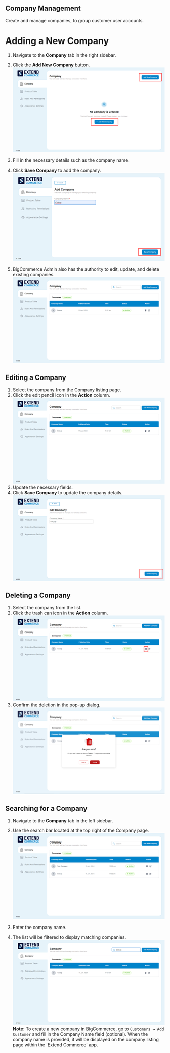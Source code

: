 ## Company Management
Create and manage companies, to group customer user accounts.
# Adding a New Company

1. Navigate to the **Company** tab in the right sidebar.
2. Click the **Add New Company** button.
![Compnay](./images/company1.png)
3. Fill in the necessary details such as the company name.
4. Click **Save Company** to add the company.
![Compnay](./images/company2.png)

5. BigCommerce Admin also has the authority to edit, update, and delete existing companies.
![Compnay](./images/company3.png)
## Editing a Company

1. Select the company from the Company listing page.
2. Click the edit pencil icon in the **Action** column.
![Compnay](./images/company3.png)
3. Update the necessary fields.
4. Click **Save Company** to update the company details.
![Compnay](./images/company5.png)
## Deleting a Company

1. Select the company from the list.
2. Click the trash can icon in the **Action** column.
![Compnay](./images/company7.png)
3. Confirm the deletion in the pop-up dialog.
![Compnay](./images/company8.png)

## Searching for a Company

1. Navigate to the **Company** tab in the left sidebar.
2. Use the search bar located at the top right of the Company page.
![Compnay](./images/company9.png)

3. Enter the company name.
4. The list will be filtered to display matching companies.
![Compnay](./images/company10.png)
**Note:** To create a new company in BigCommerce, go to `Customers → Add Customer` and fill in the Company Name field (optional). When the company name is provided, it will be displayed on the company listing page within the 'Extend Commerce' app.